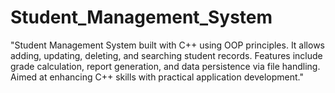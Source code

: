 # Student_Management_System
"Student Management System built with C++ using OOP principles. It allows adding, updating, deleting, and searching student records. Features include grade calculation, report generation, and data persistence via file handling. Aimed at enhancing C++ skills with practical application development."

